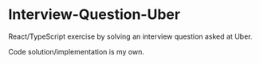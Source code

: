 # Interview-Question-Uber
React/TypeScript exercise by solving an interview question asked at Uber.

Code solution/implementation is my own.
